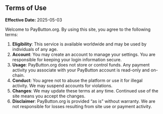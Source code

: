 ## Terms of Use

**Effective Date:** 2025-05-03

Welcome to PayButton.org. By using this site, you agree to the following terms:

1. **Eligibility**: This service is available worldwide and may be used by individuals of any age.
2. **Account**: You may create an account to manage your settings. You are responsible for keeping your login information secure.
3. **Usage**: PayButton.org does not store or control funds. Any payment activity you associate with your PayButton account is read-only and on-chain.
4. **Conduct**: You agree not to abuse the platform or use it for illegal activity. We may suspend accounts for violations.
5. **Changes**: We may update these terms at any time. Continued use of the site means you accept the changes.
6. **Disclaimer**: PayButton.org is provided “as is” without warranty. We are not responsible for losses resulting from site use or payment activity.
